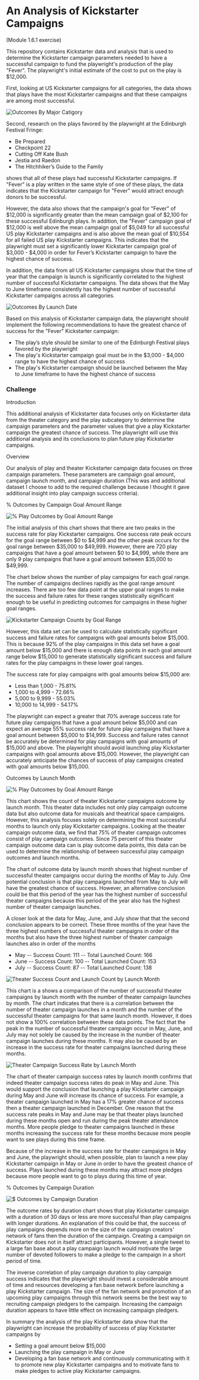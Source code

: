# An Analysis of Kickstarter Campaigns
(Module 1.6.1 exercise)

This repository contains Kickstarter data and analysis that is used to determine the Kickstarter campaign parameters needed to have a successful campaign to fund the playwright's production of the play "Fever". The playwright's initial estimate of the cost to put on the play is $12,000.

First, looking at US Kickstarter campaigns for all categories, the data shows that plays have the most Kickstarter campaigns and that these campaigns are among most successful.

![Outcomes By Major Catigory](https://github.com/berndab/kickstarter-analysis/blob/master/Module1.3.1.Chart.Parent%20Category%20Outcomes.png)

Second, research on the plays favored by the playwright at the Edinburgh Festival Fringe:

* Be Prepared
* Checkpoint 22
* Cutting Off Kate Bush
* Jestia and Raedon
* The Hitchhiker’s Guide to the Family

shows that all of these plays had successful Kickstarter campaigns. If "Fever" is a play written in the same style of one of these plays, the data indicates that the Kickstarter campaign for "Fever" would attract enough donors to be successful. 

However, the data also shows that the campaign's goal for "Fever" of $12,000 is significantly greater than the mean campaign goal of $2,100 for these successful Edinburgh plays. In addition, the "Fever" campaign goal of $12,000 is well above the mean campaign goal of $5,049 for all successful US play Kickstarter campaigns and is also above the mean goal of $10,554 for all failed US play Kickstarter campaigns. This indicates that the playwright must set a significantly lower Kickstarter campaign goal of $3,000 - $4,000 in order for Fever’s Kickstarter campaign to have the highest chance of success.

In addition, the data from all US Kickstarter campaigns show that the time of year that the campaign is launch is significantly correlated to the highest number of successful Kickstarter campaigns. The data shows that the May to June timeframe consistently has the highest number of successful Kickstarter campaigns across all categories. 

![Outcomes By Launch Date](https://github.com/berndab/kickstarter-analysis/blob/master/Module1.3.3.Chart.Outcomes%20Based%20on%20Launch%20Date.png)

Based on this analysis of Kickstarter campaign data, the playwright should implement the following recommendations to have the greatest chance of success for the "Fever" Kickstarter campaign:
* The play’s style should be similar to one of the Edinburgh Festival plays favored by the playwright
* The play's Kickstarter campaign goal must be in the  $3,000 - $4,000 range to have the highest chance of success
* The play's Kickstarter campaign should be launched between the May to June timeframe to have the highest chance of success


### Challenge
Introduction

This additional analysis of Kickstarter data focuses only on Kickstarter data from the theater category and the play subcategory to determine the campaign parameters and the parameter values that give a play Kickstarter campaign the greatest chance of success. The playwright will use this additional analysis and its conclusions to plan future play Kickstarter campaigns.
	
Overview

Our analysis of play and theater Kickstarter campaign data focuses on three campaign parameters. These parameters are campaign goal amount, campaign launch month, and campaign duration (This was and additional dataset I choose to add to the required challenge because I thought it gave additional insight into play campaign success criteria).

% Outcomes by Campaign Goal Amount Range

![% Play Outcomes by Goal Amount Range](https://github.com/berndab/kickstarter-analysis/blob/master/Module1.Challenge.Chart.Plays.%25OutcomesByGoalAmount.png)

The initial analysis of this chart shows that there are two peaks in the success rate for play Kickstarter campaigns.  One success rate peak occurs for the goal range between $0 to $4,999 and the other peak occurs for the goal range between $35,000 to $49,999. However, there are 720 play campaigns that have a goal amount between $0 to $4,999, while there are only 9 play campaigns that have a goal amount between $35,000 to $49,999.

The chart below shows the number of play campaigns for each goal range. The number of campaigns declines rapidly as the goal range amount increases. There are too few data point at the upper goal ranges to make the success and failure rates for these ranges statistically significant enough to be useful in predicting outcomes for campaigns in these higher goal ranges.


![Kickstarter Campaign Counts by Goal Range](https://github.com/berndab/kickstarter-analysis/blob/master/Module1.Challenge.Extra.Chart.Plays.CampaignCountsByGoalAmount.png)

However, this data set can be used to calculate statistically significant success and failure rates for campaigns with goal amounts below $15,000. This is because 92% of the play campaigns in this data set have a goal amount below $15,000 and there is enough data points in each goal amount range below $15,000 to generate statistically significant success and failure rates for the play campaigns in these lower goal ranges.

The success rate for play campaigns with goal amounts below $15,000 are:

* Less than 1,000 - 75.81%
* 1,000 to 4,999 - 72.66%
* 5,000 to 9,999 - 55.03%
* 10,000 to 14,999 - 54.17%

The playwright can expect a greater that 70% average success rate for future play campaigns that have a goal amount below $5,000 and can expect an average 55% success rate for future play campaigns that have a goal amount between $5,000 to $14,999. Success and failure rates cannot be accurately be determined for play campaigns with goal amounts of $15,000 and above. The playwright should avoid launching play Kickstarter campaigns with goal amounts above $15,000. However, the playwright can accurately anticipate the chances of success of play campaigns created with goal amounts below $15,000.

Outcomes by Launch Month

![% Play Outcomes by Goal Amount Range](https://github.com/berndab/kickstarter-analysis/blob/master/Module1.Challenge.Chart.Theater.OutcomeCountsByLaunchMonth.png)

This chart shows the count of theater Kickstarter campaigns outcome by launch month. This theater data includes not only play campaign outcome data but also outcome data for musicals and theatrical space campaigns. However, this analysis focuses solely on determining the most successful months to launch only play Kickstarter campaigns. Looking at the theater campaign outcome data, we find that  75% of theater campaign outcomes consist of play campaign outcomes. Since 75 percent of this theater campaign outcome data can is play outcome data points, this data can be used to determine the relationship of between successful play campaign outcomes and launch months.

The chart of outcome data by launch month shows that highest number of successful theater campaigns occur during the months of May to July. One potential conclusion is that play campaigns launched from May to July will have the greatest chance of success. However, an alternative conclusion could be that this period of the year has the highest number of successful theater campaigns because this period of the year also has the highest number of theater campaign launches. 

A closer look at the data for May, June, and July show that that the second conclusion appears to be correct. These three months of the year have the three highest numbers of successful theater campaigns in order of the months but also have the three highest number of theater campaign launches also in order of the months

*	May -- Success Count: 111   -- Total Launched Count: 166
*	June -- Success Count: 100  -- Total Launched Count: 153
*	July -- Success Count:    87  -- Total Launched Count: 138


![Theater Success Count and Launch Count by Launch Month](https://github.com/berndab/kickstarter-analysis/blob/master/Module1.Challenge.Extra.Chart.Theater.Success%26LaunchCountsByLaunchMonth.png)

This chart is a shows a comparison of the number of successful theater campaigns by launch month with the number of theater campaign launches by month. The chart indicates that there is a correlation between the number of theater campaign launches in a month and the number of the successful theater campaigns for that same launch month. However, it does not show a 100% correlation between these data points. The fact that the peak in the number of successful theater campaign occur in May, June, and July may not solely be caused by the increase in the number of theater campaign launches during these months. It may also be caused by an increase in the success rate for theater campaigns launched during these months. 


![Theater Campaign Success Rate by Launch Month](https://github.com/berndab/kickstarter-analysis/blob/master/Module1.Challenge.Extra.Chart.Theater.%25SuccessByLaunchMonth.png)

The chart of theater campaign success rates by launch month confirms that indeed theater campaign success rates do peak in May and June. This would support the conclusion that launching a play Kickstarter campaign during May and June will increase its chance of success. For example, a theater campaign launched in May has a 17% greater chance of success then a theater campaign launched in December. One reason that the success rate peaks in May and June may be that theater plays launched during these months open and run during the peak theater attendance months. More people pledge to theater campaigns launched in these months increasing the success rate for these months because more people want to see plays during this time frame.

Because of the increase in the success rate for theater campaigns in May and June, the playwright should, when possible, plan to launch a new play Kickstarter campaign in May or June in order to have the greatest chance of success. Plays launched during these months may attract more pledges because more people want to go to plays during this time of year. 

% Outcomes by Campaign Duration

![$ Outcomes by Campaign Duration](https://github.com/berndab/kickstarter-analysis/blob/master/Module1.Challenge.Extra.Chart.Plays.%25OutcomesByDuration.png)

The outcome rates by duration chart shows that play Kickstarter campaign with a duration of 30 days or less are more successful than play campaigns with longer durations. An explanation of this could be that, the success of play campaigns depends more on the size of the campaign creators’ network of fans then the duration of the campaign. Creating a campaign on Kickstarter does not in itself attract participants. However, a single tweet to a large fan base about a play campaign launch would motivate the large number of devoted followers to make a pledge to the campaign in a short period of time.

The inverse correlation of play campaign duration to play campaign success indicates that the playwright should invest a considerable amount of time and resources developing a fan base network before launching a play Kickstarter campaign. The size of the fan network and promotion of an upcoming play campaigns through this network seems be the best way to recruiting campaign pledgers to the campaign. Increasing the campaign duration appears to have little effect on increasing campaign pledgers.

In summary the analysis of the play Kickstarter data show that the playwright can increase the probability of success of play Kickstarter campaigns by
* Setting a goal amount below $15,000
* Launching the play campaign in May or June
* Developing a fan base network and continuously communicating with it to promote new  play Kickstarter campaigns and to motivate fans to make pledges to active play Kickstarter campaigns.
